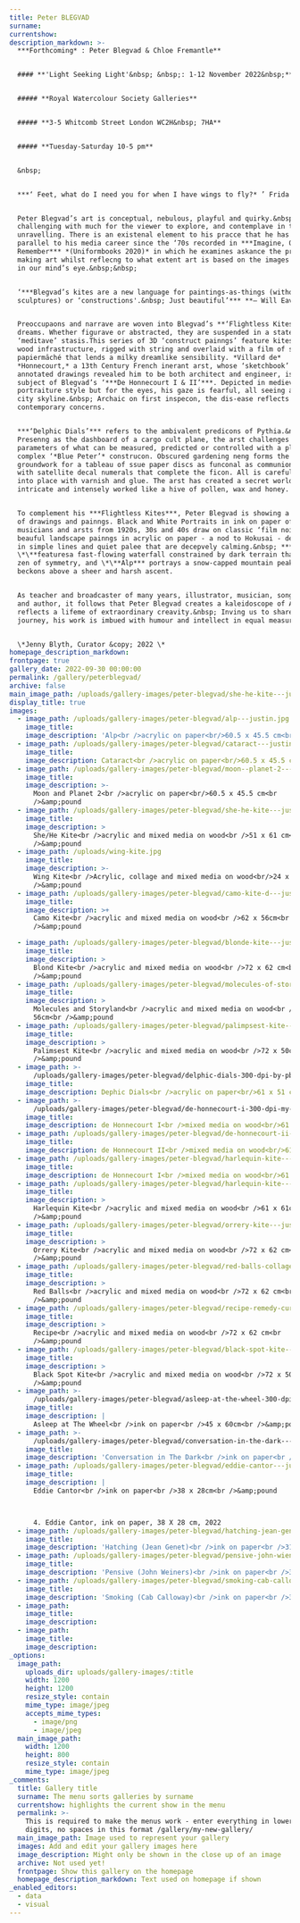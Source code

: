 ```yaml
---
title: Peter BLEGVAD
surname:
currentshow:
description_markdown: >-
  ***Forthcoming* : Peter Blegvad & Chloe Fremantle**


  #### **'Light Seeking Light'&nbsp; &nbsp;: 1-12 November 2022&nbsp;**


  ##### **Royal Watercolour Society Galleries**


  ##### **3-5 Whitcomb Street London WC2H&nbsp; 7HA**


  ##### **​​​​Tuesday-Saturday 10-5 pm**


  &nbsp;


  ***‘ Feet, what do I need you for when I have wings to fly?* ’ Frida Kahlo**


  Peter Blegvad’s art is conceptual, nebulous, playful and quirky.&nbsp; It is
  challenging with much for the viewer to explore, and contemplave in the
  unravelling. There is an existenal element to his pracce that he has developed
  parallel to his media career since the ‘70s recorded in ***Imagine, Observe,
  Remember*** *(Uniformbooks 2020)* in which he examines askance the process of
  making art whilst reflecng to what extent art is based on the images retained
  in our mind’s eye.&nbsp;&nbsp;


  ‘***Blegvad’s kites are a new language for paintings-as-things (without being
  sculptures) or ‘constructions'.&nbsp; Just beautiful’*** **— Will Eaves**


  Preoccupaons and narrave are woven into Blegvad’s **‘Flightless Kites’** like
  dreams. Whether figurave or abstracted, they are suspended in a state of
  ‘meditave’ stasis.This series of 3D ‘construct painngs’ feature kites with
  wood infrastructure, rigged with string and overlaid with a film of ssue
  papiermȃché that lends a milky dreamlike sensibility. *Villard de*
  *Honnecourt,* a 13th Century French inerant arst, whose ‘sketchbook’ of
  annotated drawings revealed him to be both architect and engineer, is the
  subject of Blegvad’s ‘***De Honnecourt I & II’***. Depicted in medieval
  portraiture style but for the eyes, his gaze is fearful, all seeing above the
  city skyline.&nbsp; Archaic on first inspecon, the dis-ease reflects
  contemporary concerns.


  ***‘Delphic Dials’*** refers to the ambivalent predicons of Pythia.&nbsp;
  Presenng as the dashboard of a cargo cult plane, the arst challenges the
  parameters of what can be measured, predicted or controlled with a playfully
  complex ‘*Blue Peter’* construcon. Obscured gardening neng forms the
  groundwork for a tableau of ssue paper discs as funconal as communion wafers
  with satellite decal numerals that complete the ficon. All is carefully locked
  into place with varnish and glue. The arst has created a secret world,
  intricate and intensely worked like a hive of pollen, wax and honey.


  To complement his ***Flightless Kites***, Peter Blegvad is showing a porolio
  of drawings and painngs. Black and White Portraits in ink on paper of actors,
  musicians and arsts from 1920s, 30s and 40s draw on classic ‘film noir’ with
  beauful landscape painngs in acrylic on paper - a nod to Hokusai - delineated
  in simple lines and quiet palee that are decepvely calming.&nbsp; ***Cataract
  \*\**featuresa fast-flowing waterfall constrained by dark terrain that has the
  zen of symmetry, and \*\**Alp*** portrays a snow-capped mountain peak that
  beckons above a sheer and harsh ascent.


  As teacher and broadcaster of many years, illustrator, musician, songwriter,
  and author, it follows that Peter Blegvad creates a kaleidoscope of Art that
  reflects a lifeme of extraordinary creavity.&nbsp; Inving us to share his
  journey, his work is imbued with humour and intellect in equal measure.&nbsp;


  \*Jenny Blyth, Curator &copy; 2022 \*
homepage_description_markdown:
frontpage: true
gallery_date: 2022-09-30 00:00:00
permalink: /gallery/peterblegvad/
archive: false
main_image_path: /uploads/gallery-images/peter-blegvad/she-he-kite---justin.jpg
display_title: true
images:
  - image_path: /uploads/gallery-images/peter-blegvad/alp---justin.jpg
    image_title:
    image_description: 'Alp<br />acrylic on paper<br/>60.5 x 45.5 cm<br />&amp;pound '
  - image_path: /uploads/gallery-images/peter-blegvad/cataract---justin.jpg
    image_title:
    image_description: Cataract<br />acrylic on paper<br/>60.5 x 45.5 cm<br />&amp;pound
  - image_path: /uploads/gallery-images/peter-blegvad/moon--planet-2---justin.jpg
    image_title:
    image_description: >-
      Moon and Planet 2<br />acrylic on paper<br/>60.5 x 45.5 cm<br
      />&amp;pound 
  - image_path: /uploads/gallery-images/peter-blegvad/she-he-kite---justin.jpg
    image_title:
    image_description: >
      She/He Kite<br />acrylic and mixed media on wood<br />51 x 61 cm<br
      />&amp;pound 
  - image_path: /uploads/wing-kite.jpg
    image_title:
    image_description: >-
      Wing Kite<br />Acrylic, collage and mixed media on wood<br/>24 x 24cm<br
      />&amp;pound 
  - image_path: /uploads/gallery-images/peter-blegvad/camo-kite-d---justin.jpg
    image_title:
    image_description: >+
      Camo Kite<br />acrylic and mixed media on wood<br />62 x 56cm<br
      />&amp;pound 

  - image_path: /uploads/gallery-images/peter-blegvad/blonde-kite---justin.jpg
    image_title:
    image_description: >
      Blond Kite<br />acrylic and mixed media on wood<br />72 x 62 cm<br
      />&amp;pound 
  - image_path: /uploads/gallery-images/peter-blegvad/molecules-of-storyland---justin.jpg
    image_title:
    image_description: >
      Molecules and Storyland<br />acrylic and mixed media on wood<br />62 x
      56cm<br />&amp;pound 
  - image_path: /uploads/gallery-images/peter-blegvad/palimpsest-kite---justin.jpg
    image_title:
    image_description: >
      Palimsest Kite<br />acrylic and mixed media on wood<br />72 x 50cm<br
      />&amp;pound 
  - image_path: >-
      /uploads/gallery-images/peter-blegvad/delphic-dials-300-dpi-by-pb-for-jen.jpg
    image_title:
    image_description: Dephic Dials<br />acrylic on paper<br/>61 x 51 cm<br />&amp;pound
  - image_path: >-
      /uploads/gallery-images/peter-blegvad/de-honnecourt-i-300-dpi-my-snap-for-jen.jpg
    image_title:
    image_description: de Honnecourt I<br />mixed media on wood<br/>61 x 51 cm<br />&amp;pound
  - image_path: /uploads/gallery-images/peter-blegvad/de-honnecourt-ii---justin.jpg
    image_title:
    image_description: de Honnecourt II<br />mixed media on wood<br/>61 x 51 cm<br />&amp;pound
  - image_path: /uploads/gallery-images/peter-blegvad/harlequin-kite---justin.jpg
    image_title:
    image_description: de Honnecourt I<br />mixed media on wood<br/>61 x 51 cm<br />&amp;pound
  - image_path: /uploads/gallery-images/peter-blegvad/harlequin-kite---justin.jpg
    image_title:
    image_description: >
      Harlequin Kite<br />acrylic and mixed media on wood<br />61 x 61cm<br
      />&amp;pound 
  - image_path: /uploads/gallery-images/peter-blegvad/orrery-kite---justin-1.jpg
    image_title:
    image_description: >
      Orrery Kite<br />acrylic and mixed media on wood<br />72 x 62 cm<br
      />&amp;pound 
  - image_path: /uploads/gallery-images/peter-blegvad/red-balls-collage---justin.jpg
    image_title:
    image_description: >
      Red Balls<br />acrylic and mixed media on wood<br />72 x 62 cm<br
      />&amp;pound 
  - image_path: /uploads/gallery-images/peter-blegvad/recipe-remedy-cure.jpg
    image_title:
    image_description: >
      Recipe<br />acrylic and mixed media on wood<br />72 x 62 cm<br
      />&amp;pound 
  - image_path: /uploads/gallery-images/peter-blegvad/black-spot-kite---justin-1.jpg
    image_title:
    image_description: >
      Black Spot Kite<br />acrylic and mixed media on wood<br />72 x 50cm<br
      />&amp;pound 
  - image_path: >-
      /uploads/gallery-images/peter-blegvad/asleep-at-the-wheel-300-dpi-my-snap-for-jen.jpg
    image_title:
    image_description: |
      Asleep at The Wheel<br />ink on paper<br />45 x 60cm<br />&amp;pound 
  - image_path: >-
      /uploads/gallery-images/peter-blegvad/conversation-in-the-dark---justin.jpg
    image_title:
    image_description: 'Conversation in The Dark<br />ink on paper<br />45 x 60cm<br />&amp;pound '
  - image_path: /uploads/gallery-images/peter-blegvad/eddie-cantor---justin.jpg
    image_title:
    image_description: |
      Eddie Cantor<br />ink on paper<br />38 x 28cm<br />&amp;pound 



      4. Eddie Cantor, ink on paper, 38 X 28 cm, 2022
  - image_path: /uploads/gallery-images/peter-blegvad/hatching-jean-genet---justin.jpg
    image_title:
    image_description: 'Hatching (Jean Genet)<br />ink on paper<br />31 x 23cm<br />&amp;pound '
  - image_path: /uploads/gallery-images/peter-blegvad/pensive-john-wieners---justin.jpg
    image_title:
    image_description: 'Pensive (John Weiners)<br />ink on paper<br />31 x 23 cm<br />&amp;pound '
  - image_path: /uploads/gallery-images/peter-blegvad/smoking-cab-calloway---justin.jpg
    image_title:
    image_description: 'Smoking (Cab Calloway)<br />ink on paper<br />31 x 23 cm<br />&amp;pound '
  - image_path:
    image_title:
    image_description:
  - image_path:
    image_title:
    image_description:
_options:
  image_path:
    uploads_dir: uploads/gallery-images/:title
    width: 1200
    height: 1200
    resize_style: contain
    mime_type: image/jpeg
    accepts_mime_types:
      - image/png
      - image/jpeg
  main_image_path:
    width: 1200
    height: 800
    resize_style: contain
    mime_type: image/jpeg
_comments:
  title: Gallery title
  surname: The menu sorts galleries by surname
  currentshow: highlights the current show in the menu
  permalink: >-
    This is required to make the menus work - enter everything in lower case, no
    digits, no spaces in this format /gallery/my-new-gallery/
  main_image_path: Image used to represent your gallery
  images: Add and edit your gallery images here
  image_description: Might only be shown in the close up of an image
  archive: Not used yet!
  frontpage: Show this gallery on the homepage
  homepage_description_markdown: Text used on homepage if shown
_enabled_editors:
  - data
  - visual
---
```

